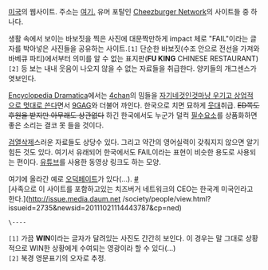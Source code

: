 [미국](%EB%AF%B8%EA%B5%AD.md)의 웹사이트. 주소는 [여기.](http://www.failblog.org) 유머
포탈인 [Cheezburger Network](Cheezburger%20Network.md)의 사이트들 중 하나다.

생활 속에서 보이는 바보짓을 찍은 사진에 대문짝만하게 impact 체로 "FAIL"이라는 글자를 박아넣은 사진들을 공유하는 사이트.`[1]`
단순한 바보짓(수조 안으로 전선을 가져와 바베큐 파티)에서부터 의미를 알 수 없는 표지판(**FU KING** CHINESE
RESTAURANT)`[2]` 등 보는 내내 웃음이 나오지 않을 수 없는 자료들을 취급한다. 양키들의 개그센스가 엿보인다.

[Encyclopedia Dramatica](Encyclopedia%20Dramatica.md)에서는
[4chan](4chan.md)의 밈들을 [자기네것인것마냥 우기고 상업적으로 멋대로 쓴다](%EC%98%A4%ED%8D%BC%EB%A0%88%EC%9D%B4%EC%85%98%20%EB%B8%94%EB%9E%99%20%EB%A0%88%EC%9D%B4%EC%A7%80.md)면서 [9GAG](9GAG.md)와 더불어 까인다. 한국으로 치면 묘하게 [웃대](%EC%9B%83%EB%8C%80.md)취급.
<del>ED쪽도 후원을 받지만 아무래도 상관없다</del> 하긴 한국에서도 누군가 덜컥
[필수요소](%ED%95%84%EC%88%98%EC%9A%94%EC%86%8C.md)를 상품화하면 좋은 소리는 결코 못 들을 것이다.

[검열삭제](%EA%B2%80%EC%97%B4%EC%82%AD%EC%A0%9C.md)스러운 자료들도 상당수 있다. 그리고 약간의
영어실력이 갖춰지지 않으면 알기 힘든 것도 있다. 여기서 유래되어 한국에서도 FAIL이라는 표현이 비슷한 용도로 사용되는 편이다.
[유튜브](%EC%9C%A0%ED%8A%9C%EB%B8%8C.md)를 사용한 동영상 링크도 하는 모양.

여기에 올라간 예로 [오덕페이트](%EC%98%A4%EB%8D%95%ED%8E%98%EC%9D%B4%ED%8A%B8.md)가
있다(...). [#](http://failblog.org/2010/03/12/wedding-fail/)  
[사족으로 이 사이트를 포함하고있는 치즈버거 네트워크의 CEO는 한국계 미국인라고 한다.](http://issue.media.daum.net
/society/people/view.html?issueid=2735&newsid=20111021114443787&cp=ned)

`\----`

`[1]` 가끔 **WIN**이라는 글자가 달려있는 사진도 간간히 보인다. 이 경우는 말 그대로 상황적으로 WIN한 상황에게 수여되는
영광이라 할 수 있다(...)  
`[2]` 북경 영문표기의 오자로 추정.

